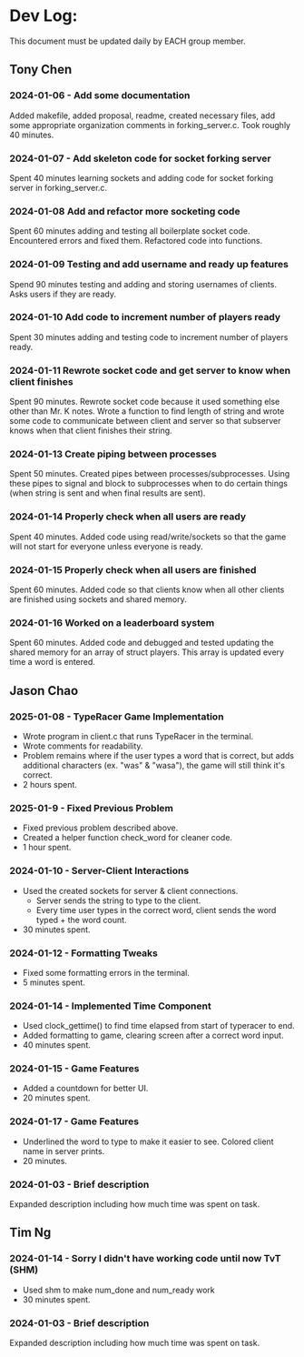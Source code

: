 # Dev Log:

This document must be updated daily by EACH group member.

## Tony Chen

### 2024-01-06 - Add some documentation
Added makefile, added proposal, readme, created necessary files, add some appropriate organization comments in forking_server.c. Took roughly 40 minutes.

### 2024-01-07 - Add skeleton code for socket forking server
Spent 40 minutes learning sockets and adding code for socket forking server in forking_server.c.

### 2024-01-08 Add and refactor more socketing code
Spent 60 minutes adding and testing all boilerplate socket code. Encountered errors and fixed them. Refactored code into functions. 

### 2024-01-09 Testing and add username and ready up features
Spend 90 minutes testing and adding and storing usernames of clients. Asks users if they are ready. 

### 2024-01-10 Add code to increment number of players ready 
Spent 30 minutes adding and testing code to increment number of players ready. 

### 2024-01-11 Rewrote socket code and get server to know when client finishes
Spent 90 minutes. Rewrote socket code because it used something else other than Mr. K notes. Wrote a function to find length of string and wrote some code to communicate between client and server so that subserver knows when that client finishes their string.

### 2024-01-13 Create piping between processes
Spent 50 minutes. Created pipes between processes/subprocesses. Using these pipes to signal and block to subprocesses when to do certain things (when string is sent and when final results are sent). 

### 2024-01-14 Properly check when all users are ready 
Spent 40 minutes. Added code using read/write/sockets so that the game will not start for everyone unless everyone is ready. 

### 2024-01-15 Properly check when all users are finished 
Spent 60 minutes. Added code so that clients know when all other clients are finished using sockets and shared memory. 

### 2024-01-16 Worked on a leaderboard system 
Spent 60 minutes. Added code and debugged and tested updating the shared memory for an array of struct players. This array is updated every time a word is entered. 

## Jason Chao

### 2025-01-08 - TypeRacer Game Implementation
* Wrote program in client.c that runs TypeRacer in the terminal.
* Wrote comments for readability.
* Problem remains where if the user types a word that is correct, but adds additional characters (ex. "was" & "wasa"), the game will still think it's correct.
* 2 hours spent.

### 2025-01-9 - Fixed Previous Problem
* Fixed previous problem described above.
* Created a helper function check_word for cleaner code.
* 1 hour spent.

### 2024-01-10 - Server-Client Interactions
* Used the created sockets for server & client connections.
    * Server sends the string to type to the client.
    * Every time user types in the correct word, client sends the word typed + the word count.
* 30 minutes spent.

### 2024-01-12 - Formatting Tweaks
* Fixed some formatting errors in the terminal.
* 5 minutes spent.

### 2024-01-14 - Implemented Time Component
* Used clock_gettime() to find time elapsed from start of typeracer to end.
* Added formatting to game, clearing screen after a correct word input.
* 40 minutes spent.

### 2024-01-15 - Game Features
* Added a countdown for better UI.
* 20 minutes spent.

### 2024-01-17 - Game Features
* Underlined the word to type to make it easier to see. Colored client name in server prints.
* 20 minutes.

### 2024-01-03 - Brief description
Expanded description including how much time was spent on task.

## Tim Ng

### 2024-01-14 - Sorry I didn't have working code until now TvT (SHM)
* Used shm to make num_done and num_ready work
* 30 minutes spent.

### 2024-01-03 - Brief description
Expanded description including how much time was spent on task.
